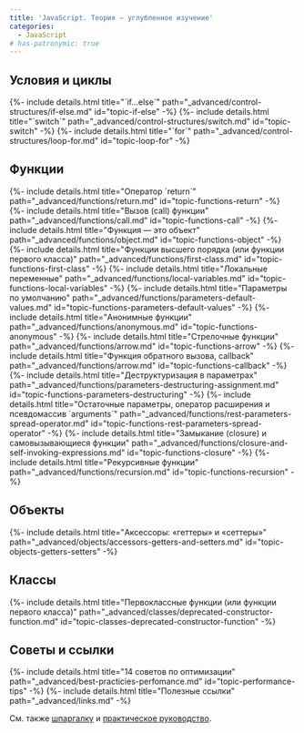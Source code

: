 ```yaml
---
title: 'JavaScript. Теория — углубленное изучение'
categories:
  - JavaScript
# has-patronymic: true
---
```


<section>
  <h2>Условия и циклы</h2>
  {%- include details.html title="`if...else`" path="_advanced/control-structures/if-else.md" id="topic-if-else" -%}
  {%- include details.html title="`switch`" path="_advanced/control-structures/switch.md" id="topic-switch" -%}
  {%- include details.html title="`for`" path="_advanced/control-structures/loop-for.md" id="topic-loop-for" -%}
</section>

<section>
  <h2>Функции</h2>
  {%- include details.html title="Оператор `return`" path="_advanced/functions/return.md" id="topic-functions-return" -%}
  {%- include details.html title="Вызов (call) функции" path="_advanced/functions/call.md" id="topic-functions-call" -%}
  {%- include details.html title="Функция — это объект" path="_advanced/functions/object.md" id="topic-functions-object" -%}
  {%- include details.html title="Функции высшего порядка (или функции первого класса)" path="_advanced/functions/first-class.md" id="topic-functions-first-class" -%}
  {%- include details.html title="Локальные переменные" path="_advanced/functions/local-variables.md" id="topic-functions-local-variables" -%}
  {%- include details.html title="Параметры по умолчанию" path="_advanced/functions/parameters-default-values.md" id="topic-functions-parameters-default-values" -%}
  {%- include details.html title="Анонимные функции" path="_advanced/functions/anonymous.md" id="topic-functions-anonymous" -%}
  {%- include details.html title="Стрелочные функции" path="_advanced/functions/arrow.md" id="topic-functions-arrow" -%}
  {%- include details.html title="Функция обратного вызова, callback" path="_advanced/functions/arrow.md" id="topic-functions-callback" -%}
  {%- include details.html title="Деструктуризация в параметрах" path="_advanced/functions/parameters-destructuring-assignment.md" id="topic-functions-parameters-destructuring" -%}
  {%- include details.html title="Остаточные параметры, оператор расширения и псевдомассив `arguments`" path="_advanced/functions/rest-parameters-spread-operator.md" id="topic-functions-rest-parameters-spread-operator" -%}
  {%- include details.html title="Замыкание (closure) и самовызывающиеся функции" path="_advanced/functions/closure-and-self-invoking-expressions.md" id="topic-functions-closure" -%}
  {%- include details.html title="Рекурсивные функции" path="_advanced/functions/recursion.md" id="topic-functions-recursion" -%}
</section>

<section>
  <h2>Объекты</h2>
  {%- include details.html title="Аксессоры: «геттеры» и «сеттеры»" path="_advanced/objects/accessors-getters-and-setters.md" id="topic-objects-getters-setters" -%}
</section>

<section>
  <h2>Классы</h2>
  {%- include details.html title="Первоклассные функции (или функции первого класса)" path="_advanced/classes/deprecated-constructor-function.md" id="topic-classes-deprecated-constructor-function" -%}
</section>

<section>
  <h2>Советы и ссылки</h2>
  {%- include details.html title="14 советов по оптимизации" path="_advanced/best-practicies-perfomance.md" id="topic-performance-tips" -%}
  {%- include details.html title="Полезные ссылки" path="_advanced/links.md" -%}
</section>

См. также [шпаргалку](/) и [практическое руководство](/js/how-to.html).
